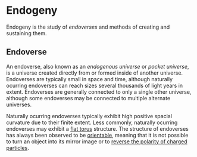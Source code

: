 # Endogeny

Endogeny is the study of _endoverses_ and methods of creating and sustaining them. 

## Endoverse

An endoverse, also known as an _endogenous universe_ or _pocket universe_, is a universe created directly from or formed inside of another universe. Endoverses are typically small in space and time, although naturally ocurring endoverses can reach sizes several thousands of light years in extent. Endoverses are generally connected to only a single other universe, although some endoverses may be connected to multiple alternate universes.

Naturally ocurring endoverses typically exhibit high positive spacial curvature due to their finite extent. Less commonly, naturally ocurring endoverses may exhibit a [flat torus](https://en.wikipedia.org/wiki/Torus#Flat_torus) structure. The structure of endoverses has always been observed to be [orientable](https://en.wikipedia.org/wiki/Orientability), meaning that it is not possible to turn an object into its mirror image or to [reverse the polarity of charged particles](https://en.wikipedia.org/wiki/Non-orientable_wormhole#Alice_universe).
